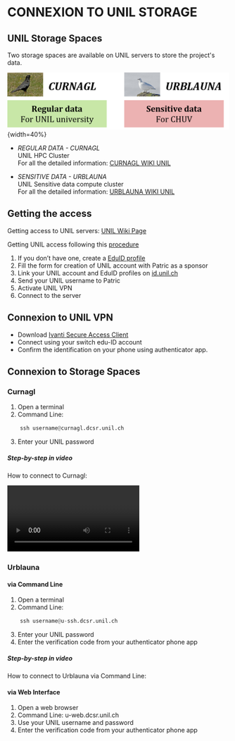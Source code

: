 ﻿


# CONNEXION TO UNIL STORAGE

## UNIL Storage Spaces

Two storage spaces are available on UNIL servers to store the project's data.

![2stor](img/2storage.png){width=40%}


- *REGULAR DATA - CURNAGL*  
  UNIL HPC Cluster  
  For all the detailed information: [CURNAGL WIKI UNIL](https://wiki.unil.ch/ci/books/high-performance-computing-hpc/page/curnagl)  


- *SENSITIVE DATA - URBLAUNA*   
   UNIL Sensitive data compute cluster  
   For all the detailed information: [URBLAUNA WIKI UNIL](https://wiki.unil.ch/ci/books/high-performance-computing-hpc/page/urblauna)  




## Getting the access

Getting access to UNIL servers: [UNIL Wiki Page](https://wiki.unil.ch/ci/books/high-performance-computing-hpc/page/how-to-access-the-clusters) 

Getting UNIL access following this [procedure](https://wiki.unil.ch/ci/books/high-performance-computing-hpc/page/providing-access-to-external-collaborators)  
1. If you don’t have one, create a [EduID profile](https://login.eduid.ch/idp/profile/SAML2/Redirect/SSO?execution=e1s2)  
2. Fill the form for creation of UNIL account with Patric as a sponsor  
3. Link your UNIL account and EduID profiles on [id.unil.ch](https://id.unil.ch/)  
4. Send your UNIL username to Patric  
5. Activate UNIL VPN  
6. Connect to the server  


## Connexion to UNIL VPN

- Download [Ivanti Secure Access Client](https://www.ivanti.com/products/secure-unified-client)  
- Connect using your switch edu-ID account  
- Confirm the identification on your phone using authenticator app.

## Connexion to Storage Spaces

### Curnagl  

1. Open a terminal
2. Command Line:

```py
	ssh username@curnagl.dcsr.unil.ch
```

3. Enter your UNIL password


##### Step-by-step in video 

How to connect to Curnagl:

![type:video](./tutos_videos/Tuto_Connexion_Curnagl_UNIL.mp4)


### Urblauna 

#### via Command Line
1. Open a terminal
2. Command Line:

```py
	ssh username@u-ssh.dcsr.unil.ch
```

3. Enter your UNIL password
4. Enter the verification code from your authenticator phone app

##### Step-by-step in video 

How to connect to Urblauna via Command Line:


#### via Web Interface

1. Open a web browser
2. Command Line:
	u-web.dcsr.unil.ch
3. Use your UNIL username and password
4. Enter the verification code from your authenticator phone app



